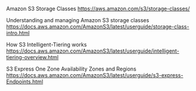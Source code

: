 Amazon S3 Storage Classes
https://aws.amazon.com/s3/storage-classes/

Understanding and managing Amazon S3 storage classes
https://docs.aws.amazon.com/AmazonS3/latest/userguide/storage-class-intro.html

How S3 Intelligent-Tiering works
https://docs.aws.amazon.com/AmazonS3/latest/userguide/intelligent-tiering-overview.html

S3 Express One Zone Availability Zones and Regions
https://docs.aws.amazon.com/AmazonS3/latest/userguide/s3-express-Endpoints.html
